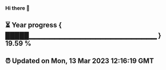 ### Hi there 👋
⏳ Year progress { █████▁▁▁▁▁▁▁▁▁▁▁▁▁▁▁▁▁▁▁▁▁▁▁▁▁ } 19.59 %
---
⏰ Updated on Mon, 13 Mar 2023 12:16:19 GMT
---

